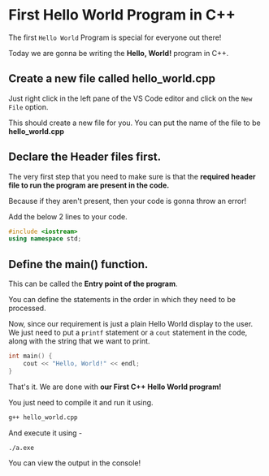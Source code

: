 # First Hello World Program in C++

The first `Hello World` Program is special for everyone out there! 

Today we are gonna be writing the **Hello, World!** program in C++. 

## Create a new file called hello_world.cpp 
Just right click in the left pane of the VS Code editor and click on the `New File` option. 

This should create a new file for you. You can put the name of the file to be **hello_world.cpp**
## Declare the Header files first.
The very first step that you need to make sure is that the **required header file to run the program are present in the code.** 

Because if they aren't present, then your code is gonna throw an error! 

Add the below 2 lines to your code.
```cpp
#include <iostream>
using namespace std; 
```

## Define the main() function. 
This can be called the **Entry point of the program**.

You can define the statements in the order in which they need to be processed.

Now, since our requirement is just a plain Hello World display to the user. We just need to put a `printf` statement or a `cout` statement in the code, along with the string that we want to print.

```cpp
int main() {
    cout << "Hello, World!" << endl;
}
```

That's it. We are done with **our First C++ Hello World program!**

You just need to compile it and run it using. 

```bash 
g++ hello_world.cpp
```

And execute it using - 

```
./a.exe
```

You can view the output in the console! 